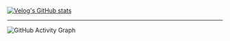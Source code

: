 
[![Velog's GitHub stats](https://velog-readme-stats.vercel.app/api/list?name=geon_km)](https://velog.io/@geon_km) 

---

<img src="https://github-readme-activity-graph.vercel.app/graph?username=KMGeon&theme=high-contrast&height=250" alt="GitHub Activity Graph">

